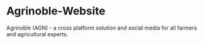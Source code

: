 # Agrinoble-Website
Agrinoble (AGN) - a cross platform solution and social media for all farmers and agricultural experts.
